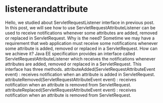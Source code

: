 # listenerandattribute
Hello, we studied about ServletRequestListener interface in previous post. In this post, we will see how to use ServletRequestAttributeListener can be used to receive notifications whenever some attributes are added, removed or replaced in ServletRequest.  Why is the need?  Sometime we may have a requirement that web application must receive some notifications whenever some attribute is added, removed or replaced in a ServletRequest.  How can we achieve it?  Java EE specification provides an interface called ServletRequestAttributeListener which receives the notifications whenever attributes are added, removed or replaced in a ServletRequest. This interface has three methods.  attributeAdded(ServletRequestAttributeEvent event)  : receives notification when an attribute is added in ServletRequest. attributeRemoved(ServletRequestAttributeEvent event)  : receives notification when an attribute is removed from ServletRequest. attributeReplaced(ServletRequestAttributeEvent event) : receives notification when an attribute is removed from ServletRequest.
